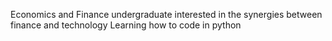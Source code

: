 Economics and Finance undergraduate interested in the synergies between finance and technology
Learning how to code in python
  


